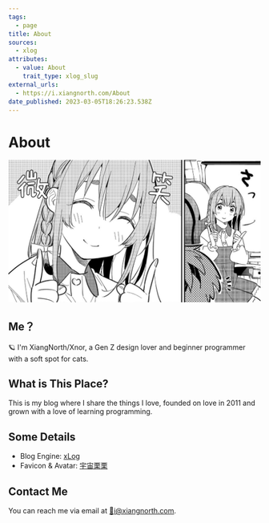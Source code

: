 ```yaml
---
tags:
  - page
title: About
sources:
  - xlog
attributes:
  - value: About
    trait_type: xlog_slug
external_urls:
  - https://i.xiangnorth.com/About
date_published: 2023-03-05T18:26:23.538Z
---
```


# About

![Sakurasawa's smile](./about/sakurasawa's_smile.jpeg)

## Me？

🪐 I'm XiangNorth/Xnor, a Gen Z design lover and beginner programmer with a soft spot for cats.

## What is This Place?

This is my blog where I share the things I love, founded on love in 2011 and grown with a love of learning programming.

## Some Details

- Blog Engine: [xLog](https://xlog.app)
- Favicon & Avatar: [宇宙栗栗](https://weibo.com/u/5496401896)

## Contact Me

You can reach me via email at [📮i@xiangnorth.com](mailto:i@xiangnorth.com).
